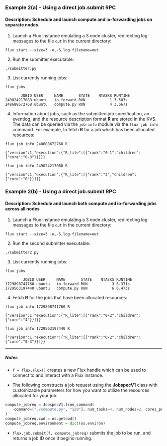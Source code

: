 ### Example 2(a) - Using a direct job.submit RPC

#### Description: Schedule and launch compute and io-forwarding jobs on separate nodes

1. Launch a Flux instance emulating a 3 node cluster, redirecting log messages to the file `out` in the current directory:

`flux start --size=3 -o,-S,log-filename=out`

2. Run the submitter executable:

`./submitter.py`

3. List currently running jobs:

`flux jobs`

```
       JOBID USER     NAME       STATE    NTASKS RUNTIME
249024217088 ubuntu   io-forward RUN           1 3.583s
248688672768 ubuntu   compute.py RUN           4 3.667s
```

4. Information about jobs, such as the submitted job specification, an eventlog, and the resource description format **R** are stored in the KVS. The data can be queried via the `job-info` module via the `flux job info` command. For example, to fetch **R** for a job which has been allocated resources:

`flux job info 248688672768 R`

```
{"version":1,"execution":{"R_lite":[{"rank":"0-1","children":{"core":"0-3"}}]}}
```

`flux job info 249024217088 R`

```
{"version":1,"execution":{"R_lite":[{"rank":"2","children":{"core":"0"}}]}}
```

### Example 2(b) - Using a direct job.submit RPC

#### Description: Schedule and launch both compute and io-forwarding jobs across all nodes

1. Launch a Flux instance emulating a 3 node cluster, redirecting log messages to the file `out` in the current directory:

`flux start --size=3 -o,-S,log-filename=out`

2. Run the second submitter executable:

`./submitter2.py`

3. List currently running jobs:

`flux jobs`

```
        JOBID USER     NAME       STATE    NTASKS RUNTIME
1729898741760 ubuntu   io-forward RUN           3 6.371s
1729563197440 ubuntu   compute.py RUN           6 6.473s
```

4. Fetch **R** for the jobs that have been allocated resources:

`flux job info 1729898741760 R`

```
{"version":1,"execution":{"R_lite":[{"rank":"0-2","children":{"core":"4"}}]}}
```

`flux job info 1729563197440 R`

```
{"version":1,"execution":{"R_lite":[{"rank":"0-2","children":{"core":"0-3"}}]}}
```

---

##### Notes

- `f = flux.Flux()` creates a new Flux handle which can be used to connect to and interact with a Flux instance.


- The following constructs a job request using the **JobspecV1** class with customizable parameters for how you want to utilize the resources allocated for your job:
```python
compute_jobreq = JobspecV1.from_command(
    command=["./compute.py", "120"], num_tasks=4, num_nodes=2, cores_per_task=2
)
compute_jobreq.cwd = os.getcwd()
compute_jobreq.environment = dict(os.environ)
```

- `flux.job.submit(f, compute_jobreq)` submits the job to be run, and returns a job ID once it begins running.
